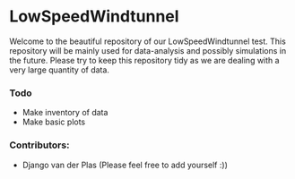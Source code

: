 # LowSpeedWindtunnel
Welcome to the beautiful repository of our LowSpeedWindtunnel test. This repository will be mainly used for data-analysis and possibly simulations in the future.
Please try to keep this repository tidy as we are dealing with a very large quantity of data.

### Todo
- Make inventory of data
- Make basic plots

### Contributors:
- Django van der Plas
  (Please feel free to add yourself :))